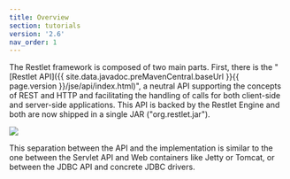```yaml
---
title: Overview
section: tutorials
version: '2.6'
nav_order: 1
---
```

The Restlet framework is composed of two main parts. First, there is the
"[Restlet API]({{ site.data.javadoc.preMavenCentral.baseUrl }}{{ page.version }}/jse/api/index.html)", a neutral API supporting
the concepts of REST and HTTP and facilitating the handling of calls for both
client-side and server-side applications. This API is backed by the
Restlet Engine and both are now shipped in a single JAR
("org.restlet.jar").

![](images/tutorial01.png)

This separation between the API and the implementation is similar to the
one between the Servlet API and Web containers like Jetty or Tomcat, or
between the JDBC API and concrete JDBC drivers.
